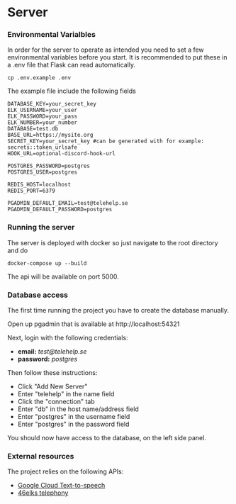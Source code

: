 # Server

### Environmental Varialbles

In order for the server to operate as intended you need to set a few environmental variables before you start. It is recommended to put these in a .env file that Flask can read automatically.

```
cp .env.example .env
```

The example file include the following fields

```
DATABASE_KEY=your_secret_key
ELK_USERNAME=your_user
ELK_PASSWORD=your_pass
ELK_NUMBER=your_number
DATABASE=test.db
BASE_URL=https://mysite.org
SECRET_KEY=your_secret_key #can be generated with for example: secrets::token_urlsafe
HOOK_URL=optional-discord-hook-url

POSTGRES_PASSWORD=postgres
POSTGRES_USER=postgres

REDIS_HOST=localhost
REDIS_PORT=6379

PGADMIN_DEFAULT_EMAIL=test@telehelp.se
PGADMIN_DEFAULT_PASSWORD=postgres
```

### Running the server

The server is deployed with docker so just navigate to the root directory and do

```
docker-compose up --build
```

The api will be available on port 5000.

### Database access

The first time running the project you have to create the database manually.

Open up pgadmin that is available at http://localhost:54321

Next, login with the following credentials:

- **email:** _test@telehelp.se_
- **password:** _postgres_

Then follow these instructions:

- Click "Add New Server"
- Enter "telehelp" in the name field
- Click the "connection" tab
- Enter "db" in the host name/address field
- Enter "postgres" in the username field
- Enter "postgres" in the password field

You should now have access to the database, on the left side panel.

### External resources

The project relies on the following APIs:

- [Google Cloud Text-to-speech](https://cloud.google.com/text-to-speech)
- [46elks telephony](https://46elks.se/)
